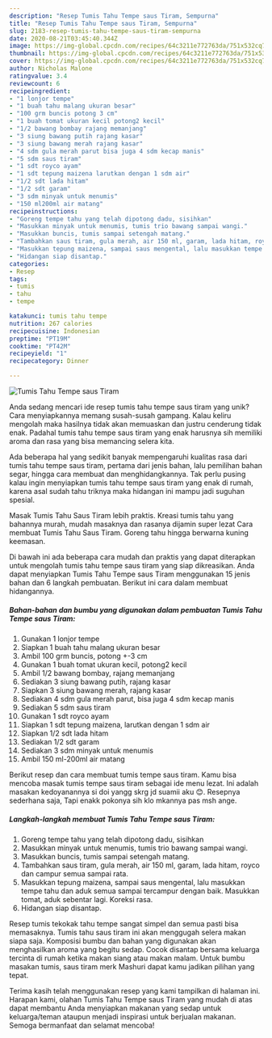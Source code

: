 ```yaml
---
description: "Resep Tumis Tahu Tempe saus Tiram, Sempurna"
title: "Resep Tumis Tahu Tempe saus Tiram, Sempurna"
slug: 2183-resep-tumis-tahu-tempe-saus-tiram-sempurna
date: 2020-08-21T03:45:40.344Z
image: https://img-global.cpcdn.com/recipes/64c3211e772763da/751x532cq70/tumis-tahu-tempe-saus-tiram-foto-resep-utama.jpg
thumbnail: https://img-global.cpcdn.com/recipes/64c3211e772763da/751x532cq70/tumis-tahu-tempe-saus-tiram-foto-resep-utama.jpg
cover: https://img-global.cpcdn.com/recipes/64c3211e772763da/751x532cq70/tumis-tahu-tempe-saus-tiram-foto-resep-utama.jpg
author: Nicholas Malone
ratingvalue: 3.4
reviewcount: 6
recipeingredient:
- "1 lonjor tempe"
- "1 buah tahu malang ukuran besar"
- "100 grm buncis potong 3 cm"
- "1 buah tomat ukuran kecil potong2 kecil"
- "1/2 bawang bombay rajang memanjang"
- "3 siung bawang putih rajang kasar"
- "3 siung bawang merah rajang kasar"
- "4 sdm gula merah parut bisa juga 4 sdm kecap manis"
- "5 sdm saus tiram"
- "1 sdt royco ayam"
- "1 sdt tepung maizena larutkan dengan 1 sdm air"
- "1/2 sdt lada hitam"
- "1/2 sdt garam"
- "3 sdm minyak untuk menumis"
- "150 ml200ml air matang"
recipeinstructions:
- "Goreng tempe tahu yang telah dipotong dadu, sisihkan"
- "Masukkan minyak untuk menumis, tumis trio bawang sampai wangi."
- "Masukkan buncis, tumis sampai setengah matang."
- "Tambahkan saus tiram, gula merah, air 150 ml, garam, lada hitam, royco dan campur semua sampai rata."
- "Masukkan tepung maizena, sampai saus mengental, lalu masukkan tempe tahu dan aduk semua sampai tercampur dengan baik. Masukkan tomat, aduk sebentar lagi. Koreksi rasa."
- "Hidangan siap disantap."
categories:
- Resep
tags:
- tumis
- tahu
- tempe

katakunci: tumis tahu tempe 
nutrition: 267 calories
recipecuisine: Indonesian
preptime: "PT19M"
cooktime: "PT42M"
recipeyield: "1"
recipecategory: Dinner

---
```



![Tumis Tahu Tempe saus Tiram](https://img-global.cpcdn.com/recipes/64c3211e772763da/751x532cq70/tumis-tahu-tempe-saus-tiram-foto-resep-utama.jpg)

Anda sedang mencari ide resep tumis tahu tempe saus tiram yang unik? Cara menyiapkannya memang susah-susah gampang. Kalau keliru mengolah maka hasilnya tidak akan memuaskan dan justru cenderung tidak enak. Padahal tumis tahu tempe saus tiram yang enak harusnya sih memiliki aroma dan rasa yang bisa memancing selera kita.

Ada beberapa hal yang sedikit banyak mempengaruhi kualitas rasa dari tumis tahu tempe saus tiram, pertama dari jenis bahan, lalu pemilihan bahan segar, hingga cara membuat dan menghidangkannya. Tak perlu pusing kalau ingin menyiapkan tumis tahu tempe saus tiram yang enak di rumah, karena asal sudah tahu triknya maka hidangan ini mampu jadi suguhan spesial.

Masak Tumis Tahu Saus Tiram lebih praktis. Kreasi tumis tahu yang bahannya murah, mudah masaknya dan rasanya dijamin super lezat Cara membuat Tumis Tahu Saus Tiram. Goreng tahu hingga berwarna kuning keemasan.


Di bawah ini ada beberapa cara mudah dan praktis yang dapat diterapkan untuk mengolah tumis tahu tempe saus tiram yang siap dikreasikan. Anda dapat menyiapkan Tumis Tahu Tempe saus Tiram menggunakan 15 jenis bahan dan 6 langkah pembuatan. Berikut ini cara dalam membuat hidangannya.

<!--inarticleads1-->

##### Bahan-bahan dan bumbu yang digunakan dalam pembuatan Tumis Tahu Tempe saus Tiram:

1. Gunakan 1 lonjor tempe
1. Siapkan 1 buah tahu malang ukuran besar
1. Ambil 100 grm buncis, potong +-3 cm
1. Gunakan 1 buah tomat ukuran kecil, potong2 kecil
1. Ambil 1/2 bawang bombay, rajang memanjang
1. Sediakan 3 siung bawang putih, rajang kasar
1. Siapkan 3 siung bawang merah, rajang kasar
1. Sediakan 4 sdm gula merah parut, bisa juga 4 sdm kecap manis
1. Sediakan 5 sdm saus tiram
1. Gunakan 1 sdt royco ayam
1. Siapkan 1 sdt tepung maizena, larutkan dengan 1 sdm air
1. Siapkan 1/2 sdt lada hitam
1. Sediakan 1/2 sdt garam
1. Sediakan 3 sdm minyak untuk menumis
1. Ambil 150 ml-200ml air matang


Berikut resep dan cara membuat tumis tempe saus tiram. Kamu bisa mencoba masak tumis tempe saus tiram sebagai ide menu lezat. Ini adalah masakan kedoyanannya si doi yangg skrg jd suamii aku 😊. Resepnya sederhana saja, Tapi enakk pokonya sih klo mkannya pas msh ange. 

<!--inarticleads2-->

##### Langkah-langkah membuat Tumis Tahu Tempe saus Tiram:

1. Goreng tempe tahu yang telah dipotong dadu, sisihkan
1. Masukkan minyak untuk menumis, tumis trio bawang sampai wangi.
1. Masukkan buncis, tumis sampai setengah matang.
1. Tambahkan saus tiram, gula merah, air 150 ml, garam, lada hitam, royco dan campur semua sampai rata.
1. Masukkan tepung maizena, sampai saus mengental, lalu masukkan tempe tahu dan aduk semua sampai tercampur dengan baik. Masukkan tomat, aduk sebentar lagi. Koreksi rasa.
1. Hidangan siap disantap.


Resep tumis tekokak tahu tempe sangat simpel dan semua pasti bisa memasaknya. Tumis tahu saus tiram ini akan menggugah selera makan siapa saja. Komposisi bumbu dan bahan yang digunakan akan menghasilkan aroma yang begitu sedap. Cocok disantap bersama keluarga tercinta di rumah ketika makan siang atau makan malam. Untuk bumbu masakan tumis, saus tiram merk Mashuri dapat kamu jadikan pilihan yang tepat. 

Terima kasih telah menggunakan resep yang kami tampilkan di halaman ini. Harapan kami, olahan Tumis Tahu Tempe saus Tiram yang mudah di atas dapat membantu Anda menyiapkan makanan yang sedap untuk keluarga/teman ataupun menjadi inspirasi untuk berjualan makanan. Semoga bermanfaat dan selamat mencoba!
